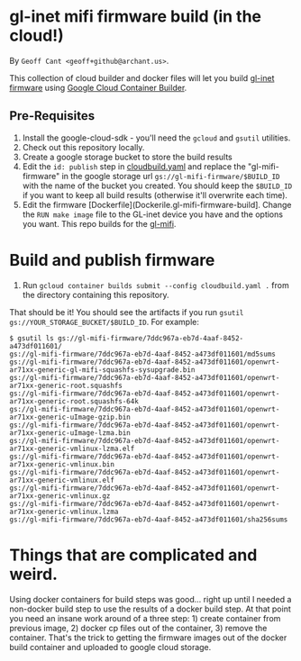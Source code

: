 # gl-inet mifi firmware build (in the cloud!)
By `Geoff Cant <geoff+github@archant.us>`.

This collection of cloud builder and docker files will let you build [gl-inet firmware](https://github.com/gl-inet/imagebuilder-cc-ar71xx) using [Google Cloud Container Builder](https://cloud.google.com/container-builder/docs/how-to).

## Pre-Requisites

1. Install the google-cloud-sdk - you'll need the `gcloud` and `gsutil` utilities.
2. Check out this repository locally.
3. Create a google storage bucket to store the build results
4. Edit the `id: publish` step in [cloudbuild.yaml](cloudbuild.yaml) and replace the "gl-mifi-firmware" in the google storage url `gs://gl-mifi-firmware/$BUILD_ID` with the name of the bucket you created. You should keep the `$BUILD_ID` if you want to keep all build results (otherwise it'll overwrite each time).
5. Edit the firmware [Dockerfile](Dockerile.gl-mifi-firmware-build]. Change the `RUN make image` file to the GL-inet device you have and the options you want. This repo builds for the [gl-mifi](https://www.gl-inet.com/mifi/).

# Build and publish firmware

1. Run `gcloud container builds submit --config cloudbuild.yaml .` from the directory containing this repository.

That should be it! You should see the artifacts if you run `gsutil gs://YOUR_STORAGE_BUCKET/$BUILD_ID`. For example:

    $ gsutil ls gs://gl-mifi-firmware/7ddc967a-eb7d-4aaf-8452-a473df011601/
    gs://gl-mifi-firmware/7ddc967a-eb7d-4aaf-8452-a473df011601/md5sums
    gs://gl-mifi-firmware/7ddc967a-eb7d-4aaf-8452-a473df011601/openwrt-ar71xx-generic-gl-mifi-squashfs-sysupgrade.bin
    gs://gl-mifi-firmware/7ddc967a-eb7d-4aaf-8452-a473df011601/openwrt-ar71xx-generic-root.squashfs
    gs://gl-mifi-firmware/7ddc967a-eb7d-4aaf-8452-a473df011601/openwrt-ar71xx-generic-root.squashfs-64k
    gs://gl-mifi-firmware/7ddc967a-eb7d-4aaf-8452-a473df011601/openwrt-ar71xx-generic-uImage-gzip.bin
    gs://gl-mifi-firmware/7ddc967a-eb7d-4aaf-8452-a473df011601/openwrt-ar71xx-generic-uImage-lzma.bin
    gs://gl-mifi-firmware/7ddc967a-eb7d-4aaf-8452-a473df011601/openwrt-ar71xx-generic-vmlinux-lzma.elf
    gs://gl-mifi-firmware/7ddc967a-eb7d-4aaf-8452-a473df011601/openwrt-ar71xx-generic-vmlinux.bin
    gs://gl-mifi-firmware/7ddc967a-eb7d-4aaf-8452-a473df011601/openwrt-ar71xx-generic-vmlinux.elf
    gs://gl-mifi-firmware/7ddc967a-eb7d-4aaf-8452-a473df011601/openwrt-ar71xx-generic-vmlinux.gz
    gs://gl-mifi-firmware/7ddc967a-eb7d-4aaf-8452-a473df011601/openwrt-ar71xx-generic-vmlinux.lzma
    gs://gl-mifi-firmware/7ddc967a-eb7d-4aaf-8452-a473df011601/sha256sums

# Things that are complicated and weird.

Using docker containers for build steps was good... right up until I needed a non-docker build step to use the results of a docker build step. At that point you need an insane work around of a three step: 1) create container from previous image, 2) docker cp files out of the container, 3) remove the container. That's the trick to getting the firmware images out of the docker build container and uploaded to google cloud storage.
